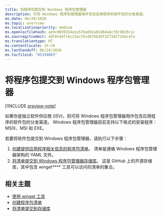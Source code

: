 ```yaml
---
title: 将程序包提交到 Windows 程序包管理器
description: 可将 Windows 程序包管理器用作包含应用程序的软件包的分发渠道。
ms.date: 04/29/2020
ms.topic: overview
ms.localizationpriority: medium
ms.openlocfilehash: ae9c9039154e2a576a691a01d64abcf8c9029c1c
ms.sourcegitcommit: 4df8c04fc6c22ec76cdb7bb26f327182f2dacafa
ms.translationtype: HT
ms.contentlocale: zh-CN
ms.lasthandoff: 06/24/2020
ms.locfileid: "85334603"
---
```

# <a name="submit-packages-to-windows-package-manager"></a>将程序包提交到 Windows 程序包管理器

[!INCLUDE [preview-note](../../includes/package-manager-preview.md)]

如果你是独立软件供应商 (ISV)，则可将 Windows 程序包管理器用作包含应用程序的软件包的分发渠道。 Windows 程序包管理器目前支持以下格式的安装程序：MSIX、MSI 和 EXE。

若要将软件包提交到 Windows 程序包管理器，请执行以下步骤：

1. [创建提供应用程序相关信息的程序包清单](manifest.md)。 清单是遵循 Windows 程序包管理器架构的 YAML 文件。
2. [将清单提交到 Windows 程序包管理器存储库](repository.md)。 这是 GitHub 上的开源存储库，其中包含 winget**** 工具可以访问的清单的集合。

## <a name="related-topics"></a>相关主题

* [使用 winget 工具](../winget/index.md)
* [创建程序包清单](manifest.md)
* [将清单提交到存储库](repository.md)